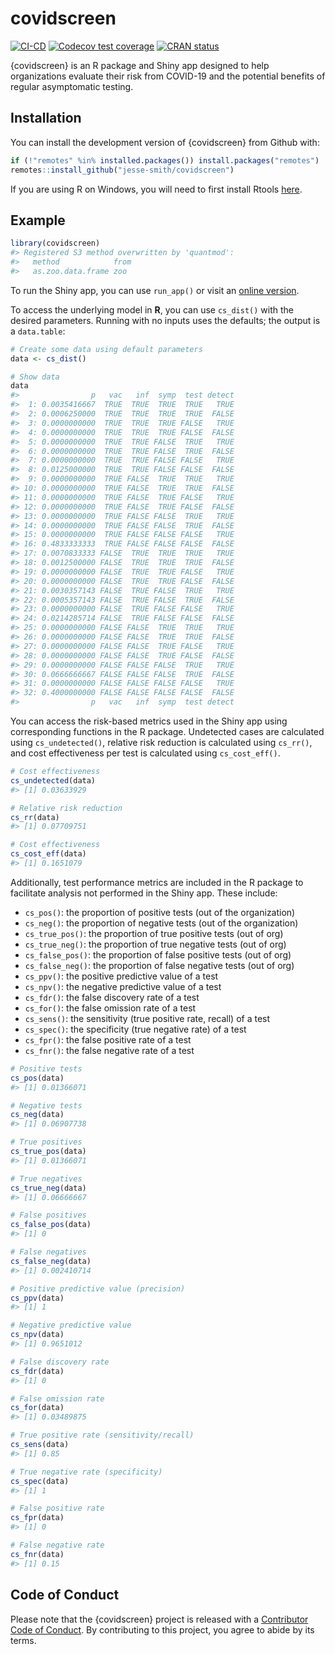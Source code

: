 
<!-- README.md is generated from README.Rmd. Please edit that file -->

# covidscreen

<!-- badges: start -->

[![CI-CD](https://github.com/jesse-smith/covidscreen/workflows/CI-CD/badge.svg)](https://github.com/jesse-smith/covidscreen/actions)
[![Codecov test
coverage](https://codecov.io/gh/jesse-smith/covidscreen/branch/master/graph/badge.svg)](https://app.codecov.io/gh/jesse-smith/covidscreen?branch=master)
[![CRAN
status](https://www.r-pkg.org/badges/version/covidscreen)](https://CRAN.R-project.org/package=covidscreen)
<!-- badges: end -->

{covidscreen} is an R package and Shiny app designed to help
organizations evaluate their risk from COVID-19 and the potential
benefits of regular asymptomatic testing.

## Installation

You can install the development version of {covidscreen} from Github
with:

``` r
if (!"remotes" %in% installed.packages()) install.packages("remotes")
remotes::install_github("jesse-smith/covidscreen")
```

If you are using R on Windows, you will need to first install Rtools
[here](https://cran.r-project.org/bin/windows/Rtools/).

## Example

``` r
library(covidscreen)
#> Registered S3 method overwritten by 'quantmod':
#>   method            from
#>   as.zoo.data.frame zoo
```

To run the Shiny app, you can use `run_app()` or visit an [online
version](https://jesse-shiny.shinyapps.io/covidscreen/).

To access the underlying model in **R**, you can use `cs_dist()` with
the desired parameters. Running with no inputs uses the defaults; the
output is a `data.table`:

``` r
# Create some data using default parameters
data <- cs_dist()

# Show data
data
#>                p   vac   inf  symp  test detect
#>  1: 0.0035416667  TRUE  TRUE  TRUE  TRUE   TRUE
#>  2: 0.0006250000  TRUE  TRUE  TRUE  TRUE  FALSE
#>  3: 0.0000000000  TRUE  TRUE  TRUE FALSE   TRUE
#>  4: 0.0000000000  TRUE  TRUE  TRUE FALSE  FALSE
#>  5: 0.0000000000  TRUE  TRUE FALSE  TRUE   TRUE
#>  6: 0.0000000000  TRUE  TRUE FALSE  TRUE  FALSE
#>  7: 0.0000000000  TRUE  TRUE FALSE FALSE   TRUE
#>  8: 0.0125000000  TRUE  TRUE FALSE FALSE  FALSE
#>  9: 0.0000000000  TRUE FALSE  TRUE  TRUE   TRUE
#> 10: 0.0000000000  TRUE FALSE  TRUE  TRUE  FALSE
#> 11: 0.0000000000  TRUE FALSE  TRUE FALSE   TRUE
#> 12: 0.0000000000  TRUE FALSE  TRUE FALSE  FALSE
#> 13: 0.0000000000  TRUE FALSE FALSE  TRUE   TRUE
#> 14: 0.0000000000  TRUE FALSE FALSE  TRUE  FALSE
#> 15: 0.0000000000  TRUE FALSE FALSE FALSE   TRUE
#> 16: 0.4833333333  TRUE FALSE FALSE FALSE  FALSE
#> 17: 0.0070833333 FALSE  TRUE  TRUE  TRUE   TRUE
#> 18: 0.0012500000 FALSE  TRUE  TRUE  TRUE  FALSE
#> 19: 0.0000000000 FALSE  TRUE  TRUE FALSE   TRUE
#> 20: 0.0000000000 FALSE  TRUE  TRUE FALSE  FALSE
#> 21: 0.0030357143 FALSE  TRUE FALSE  TRUE   TRUE
#> 22: 0.0005357143 FALSE  TRUE FALSE  TRUE  FALSE
#> 23: 0.0000000000 FALSE  TRUE FALSE FALSE   TRUE
#> 24: 0.0214285714 FALSE  TRUE FALSE FALSE  FALSE
#> 25: 0.0000000000 FALSE FALSE  TRUE  TRUE   TRUE
#> 26: 0.0000000000 FALSE FALSE  TRUE  TRUE  FALSE
#> 27: 0.0000000000 FALSE FALSE  TRUE FALSE   TRUE
#> 28: 0.0000000000 FALSE FALSE  TRUE FALSE  FALSE
#> 29: 0.0000000000 FALSE FALSE FALSE  TRUE   TRUE
#> 30: 0.0666666667 FALSE FALSE FALSE  TRUE  FALSE
#> 31: 0.0000000000 FALSE FALSE FALSE FALSE   TRUE
#> 32: 0.4000000000 FALSE FALSE FALSE FALSE  FALSE
#>                p   vac   inf  symp  test detect
```

You can access the risk-based metrics used in the Shiny app using
corresponding functions in the R package. Undetected cases are
calculated using `cs_undetected()`, relative risk reduction is
calculated using `cs_rr()`, and cost effectiveness per test is
calculated using `cs_cost_eff()`.

``` r
# Cost effectiveness
cs_undetected(data)
#> [1] 0.03633929

# Relative risk reduction
cs_rr(data)
#> [1] 0.07709751

# Cost effectiveness
cs_cost_eff(data)
#> [1] 0.1651079
```

Additionally, test performance metrics are included in the R package to
facilitate analysis not performed in the Shiny app. These include:

-   `cs_pos()`: the proportion of positive tests (out of the
    organization)
-   `cs_neg()`: the proportion of negative tests (out of the
    organization)
-   `cs_true_pos()`: the proportion of true positive tests (out of org)
-   `cs_true_neg()`: the proportion of true negative tests (out of org)
-   `cs_false_pos()`: the proportion of false positive tests (out of
    org)
-   `cs_false_neg()`: the proportion of false negative tests (out of
    org)
-   `cs_ppv()`: the positive predictive value of a test
-   `cs_npv()`: the negative predictive value of a test
-   `cs_fdr()`: the false discovery rate of a test
-   `cs_for()`: the false omission rate of a test
-   `cs_sens()`: the sensitivity (true positive rate, recall) of a test
-   `cs_spec()`: the specificity (true negative rate) of a test
-   `cs_fpr()`: the false positive rate of a test
-   `cs_fnr()`: the false negative rate of a test

``` r
# Positive tests
cs_pos(data)
#> [1] 0.01366071

# Negative tests
cs_neg(data)
#> [1] 0.06907738

# True positives
cs_true_pos(data)
#> [1] 0.01366071

# True negatives
cs_true_neg(data)
#> [1] 0.06666667

# False positives
cs_false_pos(data)
#> [1] 0

# False negatives
cs_false_neg(data)
#> [1] 0.002410714

# Positive predictive value (precision)
cs_ppv(data)
#> [1] 1

# Negative predictive value
cs_npv(data)
#> [1] 0.9651012

# False discovery rate
cs_fdr(data)
#> [1] 0

# False omission rate
cs_for(data)
#> [1] 0.03489875

# True positive rate (sensitivity/recall)
cs_sens(data)
#> [1] 0.85

# True negative rate (specificity)
cs_spec(data)
#> [1] 1

# False positive rate
cs_fpr(data)
#> [1] 0

# False negative rate
cs_fnr(data)
#> [1] 0.15
```

## Code of Conduct

Please note that the {covidscreen} project is released with a
[Contributor Code of
Conduct](https://contributor-covenant.org/version/2/0/CODE_OF_CONDUCT.html).
By contributing to this project, you agree to abide by its terms.
